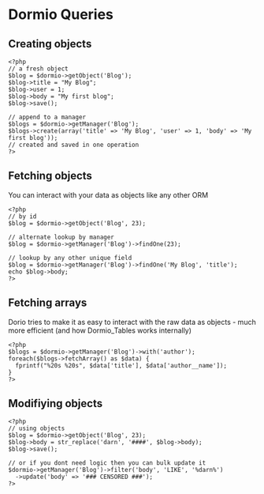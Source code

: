 Dormio Queries
==============

Creating objects
----------------
    <?php
    // a fresh object
    $blog = $dormio->getObject('Blog');
    $blog->title = "My Blog";
    $blog->user = 1;
    $blog->body = "My first blog";
    $blog->save();
    
    // append to a manager
    $blogs = $dormio->getManager('Blog');
    $blogs->create(array('title' => 'My Blog', 'user' => 1, 'body' => 'My first blog'));
    // created and saved in one operation
    ?>
    
Fetching objects
----------------
You can interact with your data as objects like any other ORM

    <?php
    // by id
    $blog = $dormio->getObject('Blog', 23);
    
    // alternate lookup by manager
    $blog = $dormio->getManager('Blog')->findOne(23);
    
    // lookup by any other unique field
    $blog = $dormio->getManager('Blog')->findOne('My Blog', 'title');
    echo $blog->body;
    ?>

Fetching arrays
---------------
Dorio tries to make it as easy to interact with the raw data as objects - much
more efficient (and how Dormio_Tables works internally)

    <?php
    $blogs = $dormio->getManager('Blog')->with('author');
    foreach($blogs->fetchArray() as $data) {
      fprintf("%20s %20s", $data['title'], $data['author__name']);
    }
    ?>

Modifiying objects
------------------
    <?php
    // using objects
    $blog = $dormio->getObject('Blog', 23);
    $blog->body = str_replace('darn', '####', $blog->body);
    $blog->save();
    
    // or if you dont need logic then you can bulk update it
    $dormio->getManager('Blog')->filter('body', 'LIKE', '%darn%')
      ->update('body' => '### CENSORED ###');
    ?>